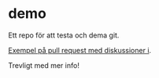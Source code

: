 # demo
Ett repo för att testa och dema git.

[Exempel på pull request med diskussioner i](https://github.com/gnachman/iTerm2/pull/301).

Trevligt med mer info!
